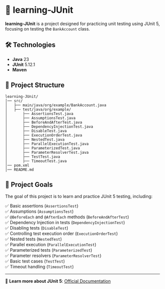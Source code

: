 
# 📌 learning-JUnit

**learning-JUnit** is a project designed for practicing unit testing using JUnit 5, focusing on testing the `BankAccount` class.

## 🛠 Technologies

- **Java** 23
- **JUnit** 5.12.1
- **Maven**

## 📁 Project Structure

```
learning-JUnit/
│── src/
│   ├── main/java/org/example/BankAccount.java
│   ├── test/java/org/example/
│       ├── AssertionsTest.java
│       ├── AssumptionsTest.java
│       ├── BeforeAndAfterTest.java
│       ├── DependencyInjectionTest.java
│       ├── DisableTest.java
│       ├── ExecutionOrderTest.java
│       ├── NestedTest.java
│       ├── ParallelExecutionTest.java
│       ├── ParameterizedTest.java
│       ├── ParameterResolverTest.java
│       ├── TestTest.java
│       ├── TimeoutTest.java
│── pom.xml
│── README.md
```

## 🎯 Project Goals

The goal of this project is to learn and practice JUnit 5 testing, including:

✅ Basic assertions (`AssertionsTest`)  
✅ Assumptions (`AssumptionsTest`)  
✅ `@BeforeEach` and `@AfterEach` methods (`BeforeAndAfterTest`)  
✅ Dependency Injection in tests (`DependencyInjectionTest`)  
✅ Disabling tests (`DisableTest`)  
✅ Controlling test execution order (`ExecutionOrderTest`)  
✅ Nested tests (`NestedTest`)  
✅ Parallel execution (`ParallelExecutionTest`)  
✅ Parameterized tests (`ParameterizedTest`)  
✅ Parameter resolvers (`ParameterResolverTest`)  
✅ Basic test cases (`TestTest`)  
✅ Timeout handling (`TimeoutTest`)

---
🔗 **Learn more about JUnit 5**: [Official Documentation](https://junit.org/junit5/)  